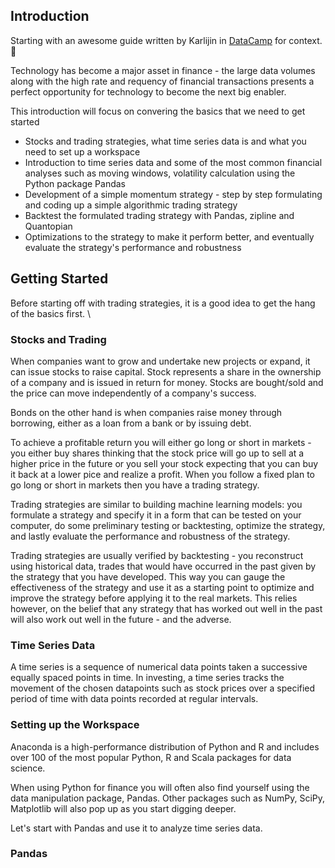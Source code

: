 ## Introduction 

Starting with an awesome guide written by Karlijin in [DataCamp](https://www.datacamp.com/community/tutorials/finance-python-trading) for context. 🙌


Technology has become a major asset in finance - the large data volumes along with the high rate and requency of financial transactions presents a perfect opportunity for technology to become the next big enabler. 

This introduction will focus on convering the basics that we need to get started 

- Stocks and trading strategies, what time series data is and what you need to set up a workspace 
- Introduction to time series data and some of the most common financial analyses such as moving windows, volatility calculation using the Python package Pandas 
- Development of a simple momentum strategy - step by step formulating and coding up a simple algorithmic trading strategy 
- Backtest the formulated trading strategy with Pandas, zipline and Quantopian 
- Optimizations to the strategy to make it perform better, and eventually evaluate the strategy's performance and robustness 


## Getting Started 

Before starting off with trading strategies, it is a good idea to get the hang of the basics first. \


### Stocks and Trading 

When companies want to grow and undertake new projects or expand, it can issue stocks to raise capital. Stock represents a share in the ownership of a company and is issued in return for money. Stocks are bought/sold and the price can move independently of a company's success. 

Bonds on the other hand is when companies raise money through borrowing, either as a loan from a bank or by issuing debt. 

To achieve a profitable return you will either go long or short in markets - you either buy shares thinking that the stock price will go up to sell at a higher price in the future or you sell your stock expecting that you can buy it back at a lower pice and realize a profit. When you follow a fixed plan to go long or short in markets then you have a trading strategy. 


Trading strategies are similar to building machine learning models: you formulate a strategy and specify it in a form that can be tested on your computer, do some preliminary testing or backtesting, optimize the strategy, and lastly evaluate the performance and robustness of the strategy. 


Trading strategies are usually verified by backtesting - you reconstruct using historical data, trades that would have occurred in the past given by the strategy that you have developed. This way you can gauge the effectiveness of the strategy and use it as a starting point to optimize and improve the strategy before applying it to the real markets. This relies however, on the belief that any strategy that has worked out well in the past will also work out well in the future - and the adverse. 

### Time Series Data 

A time series is a sequence of numerical data points taken a successive equally spaced points in time. In investing, a time series tracks the movement of the chosen datapoints such as stock prices over a specified period of time with data points recorded at regular intervals. 


### Setting up the Workspace 

Anaconda is a high-performance distribution of Python and R and includes over 100 of the most popular Python, R and Scala packages for data science. 

When using Python for finance you will often also find yourself using the data manipulation package, Pandas. Other packages such as NumPy, SciPy, Matplotlib will also pop up as you start digging deeper. 

Let's start with Pandas and use it to analyze time series data. 


### Pandas 







